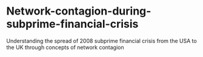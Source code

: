 # Network-contagion-during-subprime-financial-crisis
Understanding the spread of 2008 subprime financial crisis from the USA to the UK through concepts of network contagion
